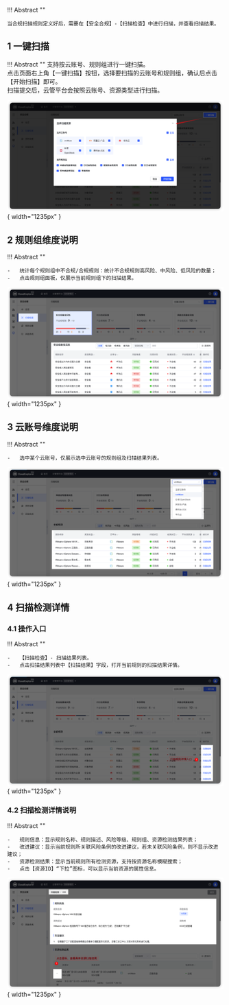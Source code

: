 !!! Abstract ""

    当合规扫描规则定义好后，需要在【安全合规】-【扫描检查】中进行扫描，并查看扫描结果。

## 1 一键扫描

!!! Abstract ""
    支持按云账号、规则组进行一键扫描。<br />
    点击页面右上角【一键扫描】按钮，选择要扫描的云账号和规则组，确认后点击【开始扫描】即可。<br />
    扫描提交后，云管平台会按照云账号、资源类型进行扫描。

![一键扫描创建页面](../../img/security-compliance/compliance_scan/一键扫描创建页面.png){ width="1235px" }

## 2 规则组维度说明

!!! Abstract ""

    -   统计每个规则组中不合规/合规规则：统计不合规规则高风险、中风险、低风险的数量；
    -   点击规则组面板，仅展示当前规则组下的扫描结果。

![规则组维度合规扫描结果展示](../../img/security-compliance/compliance_scan/规则组维度合规扫描结果展示.png){ width="1235px" }


## 3 云账号维度说明

!!! Abstract ""

    -   选中某个云账号，仅展示选中云账号的规则组及扫描结果列表。

![云账号维度合规扫描结果展示](../../img/security-compliance/compliance_scan/云账号维度合规扫描结果展示.png){ width="1235px" }

## 4 扫描检测详情

### 4.1 操作入口

!!! Abstract ""

    -   【扫描检查】- 扫描结果列表。
    -   点击扫描结果列表中【扫描结果】字段，打开当前规则的扫描结果详情。

![扫描规则详情入口](../../img/security-compliance/compliance_scan/扫描规则详情入口.png){ width="1235px" }

### 4.2 扫描检测详情说明

!!! Abstract ""

    -   规则信息：显示规则名称、规则描述、风险等级、规则组、资源检测结果列表；
    -   改进建议：显示当前规则所关联风险条例的改进建议，若未关联风险条例，则不显示改进建议；
    -   资源检测结果：显示当前规则所有检测资源，支持按资源名称模糊搜索；
    -   点击【资源ID】“下拉”图标，可以显示当前资源的属性信息。

![扫描检测详情](../../img/security-compliance/compliance_scan/扫描检测详情.png){ width="1235px" }
